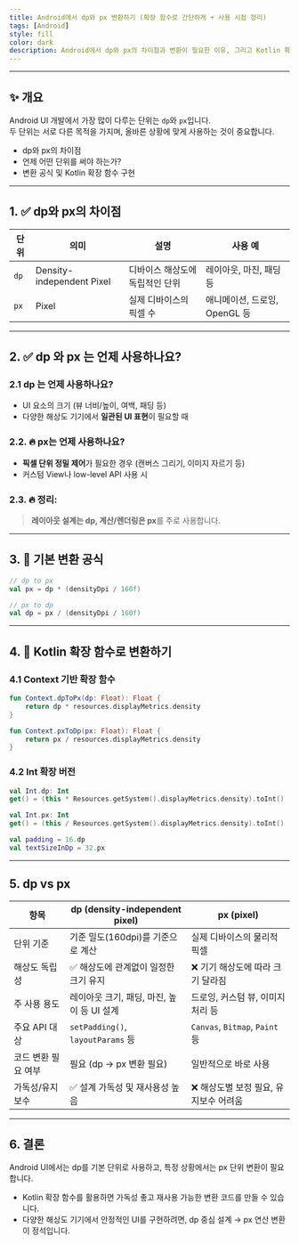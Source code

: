 ```yaml
---
title: Android에서 dp와 px 변환하기 (확장 함수로 간단하게 + 사용 시점 정리)
tags: [Android]
style: fill
color: dark
description: Android에서 dp와 px의 차이점과 변환이 필요한 이유, 그리고 Kotlin 확장 함수로 간단하게 변환하는 방법까지 정리합니다.
---
```

---

## ✨ 개요

Android UI 개발에서 가장 많이 다루는 단위는 `dp`와 `px`입니다.  
두 단위는 서로 다른 목적을 가지며, 올바른 상황에 맞게 사용하는 것이 중요합니다.

- dp와 px의 차이점
- 언제 어떤 단위를 써야 하는가?
- 변환 공식 및 Kotlin 확장 함수 구현

---

## 1. ✅ dp와 px의 차이점

| 단위 | 의미 | 설명 | 사용 예 |
|------|------|------|---------|
| `dp` | Density-independent Pixel | 디바이스 해상도에 독립적인 단위 | 레이아웃, 마진, 패딩 등 |
| `px` | Pixel | 실제 디바이스의 픽셀 수 | 애니메이션, 드로잉, OpenGL 등 |

---

## 2. ✅ dp 와 px 는 언제 사용하나요?

### 2.1 dp 는 언제 사용하나요?

- UI 요소의 크기 (뷰 너비/높이, 여백, 패딩 등)
- 다양한 해상도 기기에서 **일관된 UI 표현**이 필요할 때

### 2.2. 🔥 px는 언제 사용하나요?

- **픽셀 단위 정밀 제어**가 필요한 경우 (캔버스 그리기, 이미지 자르기 등)
- 커스텀 View나 low-level API 사용 시

### 2.3. 🔥 정리:
> **레이아웃 설계는 dp, 계산/렌더링은 px**를 주로 사용합니다.

---

## 3. 🚫  기본 변환 공식

```kotlin
// dp to px
val px = dp * (densityDpi / 160f)

// px to dp
val dp = px / (densityDpi / 160f)
```

---

## 4. 🚫  Kotlin 확장 함수로 변환하기

### 4.1 Context 기반 확장 함수
```kotlin
fun Context.dpToPx(dp: Float): Float {
    return dp * resources.displayMetrics.density
}

fun Context.pxToDp(px: Float): Float {
    return px / resources.displayMetrics.density
}
```

### 4.2  Int 확장 버전
```kotlin
val Int.dp: Int
get() = (this * Resources.getSystem().displayMetrics.density).toInt()

val Int.px: Int
get() = (this / Resources.getSystem().displayMetrics.density).toInt()

val padding = 16.dp
val textSizeInDp = 32.px
```

---

## 5. dp vs px

| 항목             | dp (density-independent pixel)         | px (pixel)                          |
|------------------|-----------------------------------------|-------------------------------------|
| 단위 기준         | 기준 밀도(160dpi)를 기준으로 계산        | 실제 디바이스의 물리적 픽셀         |
| 해상도 독립성      | ✅ 해상도에 관계없이 일정한 크기 유지     | ❌ 기기 해상도에 따라 크기 달라짐    |
| 주 사용 용도      | 레이아웃 크기, 패딩, 마진, 높이 등 UI 설계 | 드로잉, 커스텀 뷰, 이미지 처리 등    |
| 주요 API 대상     | `setPadding()`, `layoutParams` 등        | `Canvas`, `Bitmap`, `Paint` 등      |
| 코드 변환 필요 여부 | 필요 (dp → px 변환 필요)                | 일반적으로 바로 사용                |
| 가독성/유지보수    | ✅ 설계 가독성 및 재사용성 높음            | ❌ 해상도별 보정 필요, 유지보수 어려움 |

--- 

## 6. 결론
Android UI에서는 dp를 기본 단위로 사용하고, 특정 상황에서는 px 단위 변환이 필요합니다.

- Kotlin 확장 함수를 활용하면 가독성 좋고 재사용 가능한 변환 코드를 만들 수 있습니다.
- 다양한 해상도 기기에서 안정적인 UI를 구현하려면, dp 중심 설계 → px 연산 변환이 정석입니다.